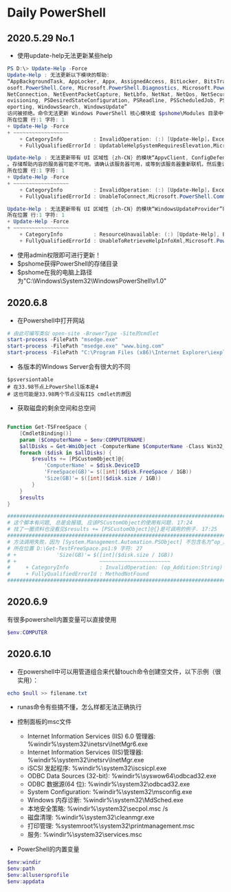 # Daily PowerShell

## 2020.5.29 No.1

* 使用update-help无法更新某些help

```powershell
PS D:\> Update-Help -Force
Update-Help : 无法更新以下模块的帮助:
“AppBackgroundTask, AppLocker, Appx, AssignedAccess, BitLocker, BitsTransfer, BranchCache, CimCmdlets, ConfigCI, DirectAccessClientComponents, Dism, DnsClient, EventTracingManagement, IISAdministration, International, iSCSI, ISE, Kds, Microsoft.PowerShell.Archive, Micr
osoft.PowerShell.Core, Microsoft.PowerShell.Diagnostics, Microsoft.PowerShell.Host, Microsoft.PowerShell.LocalAccounts, Microsoft.PowerShell.Management, Microsoft.PowerShell.Security, Microsoft.PowerShell.Utility, Microsoft.WSMan.Management, MMAgent, MsDtc, NetAdapter,
NetConnection, NetEventPacketCapture, NetLbfo, NetNat, NetQos, NetSecurity, NetSwitchTeam, NetTCPIP, NetworkConnectivityStatus, NetworkSwitchManager, NetworkTransition, PackageManagement, PcsvDevice, PKI, PnpDevice, PowerShellGet, PrintManagement, ProcessMitigations, Pr
ovisioning, PSDesiredStateConfiguration, PSReadline, PSScheduledJob, PSWorkflow, PSWorkflowUtility, ScheduledTasks, SecureBoot, SmbShare, SmbWitness, StartLayout, Storage, TLS, TroubleshootingPack, TrustedPlatformModule, VpnClient, Wdac, WebAdministration, WindowsErrorR
eporting, WindowsSearch, WindowsUpdate”
访问被拒绝。命令无法更新 Windows PowerShell 核心模块或 $pshome\Modules 目录中任意模块的帮助主题。若要更新这些帮助主题，请使用“以管理员身份运行”命令启动 Windows PowerShell，然后重试运行 Update-Help。
所在位置 行:1 字符: 1
+ Update-Help -Force
+ ~~~~~~~~~~~~~~~~~~
    + CategoryInfo          : InvalidOperation: (:) [Update-Help]，Exception
    + FullyQualifiedErrorId : UpdatableHelpSystemRequiresElevation,Microsoft.PowerShell.Commands.UpdateHelpCommand

Update-Help : 无法更新带有 UI 区域性 {zh-CN} 的模块“AppvClient, ConfigDefender, Defender, HostComputeService, HostNetworkingService, Microsoft.PowerShell.ODataUtils, Microsoft.PowerShell.Operation.Validation, UEV, Whea, WindowsDeveloperLicense”帮助: 无法连接到帮助内容
。存储帮助内容的服务器可能不可用。请确认该服务器可用，或等到该服务器重新联机，然后重试该命令。
所在位置 行:1 字符: 1
+ Update-Help -Force
+ ~~~~~~~~~~~~~~~~~~
    + CategoryInfo          : InvalidOperation: (:) [Update-Help]，Exception
    + FullyQualifiedErrorId : UnableToConnect,Microsoft.PowerShell.Commands.UpdateHelpCommand

Update-Help : 无法更新带有 UI 区域性 {zh-CN} 的模块“WindowsUpdateProvider”帮助: 在 HelpInfo XML 文件中检索不到 UI 区域性 zh-CN。确保模块清单中的 HelpInfoUri 属性有效或检查网络连接是否正常，然后重试该命令。
所在位置 行:1 字符: 1
+ Update-Help -Force
+ ~~~~~~~~~~~~~~~~~~
    + CategoryInfo          : ResourceUnavailable: (:) [Update-Help], Exception
    + FullyQualifiedErrorId : UnableToRetrieveHelpInfoXml,Microsoft.PowerShell.Commands.UpdateHelpCommand
```

* 使用admin权限即可进行更新！
* $pshome获得PowerShell的存储目录
* $pshome在我的电脑上路径为"C:\Windows\System32\WindowsPowerShell\v1.0"

## 2020.6.8

* 在Powershell中打开网站

```powershell
# 由此可编写类似 open-site -BrowerType -Site的cmdlet
start-process -FilePath "msedge.exe"
start-process -FilePath "msedge.exe" "www.bing.com"
start-process -FilePath "C:\Program Files (x86)\Internet Explorer\iexplore.exe" "esign.efoxconn.com"
```

* 各版本的Windows Server会有很大的不同

```powshell
$psversiontable
# 在33.98节点上PowerShell版本是4
# 这也可能是33.98两个节点没有IIS cmdlet的原因
```

* 获取磁盘的剩余空间和总空间

```powershell

Function Get-TSFreeSpace {
    [CmdletBinding()]
    param ($ComputerName = $env:COMPUTERNAME)
    $allDisks = Get-WmiObject -ComputerName $ComputerName -Class Win32_LogicalDisk -Filter "DriveType='3'"
    foreach ($disk in $allDisks) {
        $results += [PSCustomObject]@{
            'ComputerName' = $disk.DeviceID
            'FreeSpace(GB)'= $([int]($disk.FreeSpace / 1GB))
            'Size(GB)'= $([int]($disk.size / 1GB))
        }
    }
    $results
}

#########################################################################################
# 这个脚本有问题, 总是会报错, 应该PSCustomObject的使用有问题. 17:24
# 找了一圈资料也没看见$results += [PSCustomObject]@{}是可调用的例子. 17:25
#########################################################################################
# 方法调用失败，因为 [System.Management.Automation.PSObject] 不包含名为“op_Addition”的方法。
# 所在位置 D:\Get-TestFreeSpace.ps1:9 字符: 27
# +             'Size(GB)'= $([int]($disk.size / 1GB))
# +                           ~~~~~~~~~~~~~~~~~~~~~~~
#     + CategoryInfo          : InvalidOperation: (op_Addition:String) []，RuntimeException
#     + FullyQualifiedErrorId : MethodNotFound
#########################################################################################
```

## 2020.6.9

有很多powershell内置变量可以直接使用

```powershell
$env:COMPUTER
```

## 2020.6.10

* 在powershell中可以用管道组合来代替touch命令创建空文件，以下示例（很实用）：

```powershell
echo $null >> filename.txt
```

* runas命令有些搞不懂，怎么样都无法正确执行
* 控制面板的msc文件
  * Internet Information Services (IIS) 6.0 管理器: %windir%\system32\inetsrv\InetMgr6.exe
  * Internet Information Services (IIS)管理器: %windir%\system32\inetsrv\InetMgr.exe
  * iSCSI 发起程序: %windir%\system32\iscsicpl.exe
  * ODBC Data Sources (32-bit): %windir%\syswow64\odbcad32.exe
  * ODBC 数据源(64 位): %windir%\system32\odbcad32.exe
  * System Configuration: %windir%\system32\msconfig.exe
  * Windows 内存诊断: %windir%\system32\MdSched.exe
  * 本地安全策略: %windir%\system32\secpol.msc /s
  * 磁盘清理: %windir%\system32\cleanmgr.exe
  * 打印管理: %systemroot%\system32\printmanagement.msc
  * 服务: %windir%\system32\services.msc

* PowerShell的内置变量

```powershell
$env:windir
$env:path
$env:allusersprofile
$env:appdata
```
